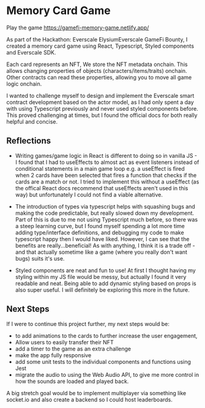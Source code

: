 # Memory Card Game

Play the game https://gamefi-memory-game.netlify.app/

As part of the Hackathon: Everscale ElysiumEverscale GameFi Bounty, I created a memory card game using React, Typescript, Styled components and Everscale SDK.

Each card represents an NFT, We store the NFT metadata onchain. This allows changing properties of objects (characters/items/traits) onchain. Other contracts can read these properties, allowing you to move all game logic onchain.

I wanted to challenge myself to design and implement the Everscale smart contract development based on the actor model, as I had only spent a day with using Typescript previously and never used styled components before. This proved challenging at times, but I found the official docs for both really helpful and concise.

## Reflections

- Writing games/game logic in React is different to doing so in vanilla JS - I found that I had to useEffects to almost act as event listeners instead of conditional statements in a main game loop e.g. a useEffect is fired when 2 cards have been selected that fires a function that checks if the cards are a match or not. I tried to implement this without a useEffect (as the offical React docs recommend that useEffects aren't used in this way) but unfortunately I could not find a viable alternative.

- The introduction of types via typescript helps with squashing bugs and making the code predictable, but really slowed down my development. Part of this is due to me not using Typescript much before, so there was a steep learning curve, but I found myself spending a lot more time adding type/interface definitions, and debugging my code to make typescript happy then I would have liked. However, I can see that the benefits are really...beneficial! As with anything, I think it is a trade off - and that actually sometime like a game (where you really don't want bugs) suits it's use.

- Styled components are neat and fun to use! At first I thought having my styling within my JS file would be messy, but actually I found it very readable and neat. Being able to add dynamic styling based on props is also super useful. I will definitely be exploring this more in the future.

## Next Steps

If I were to continue this project further, my next steps would be:

- to add animations to the cards to further increase the user engagement,
- Allow users to easily transfer their NFT
- add a timer to the game as an extra challenge
- make the app fully responsive
- add some unit tests to the individual components and functions using Jest
- migrate the audio to using the Web Audio API, to give me more control in how the sounds are loaded and played back.

A big stretch goal would be to implement multiplayer via something like socket.io and also create a backend so I could host leaderboards.
